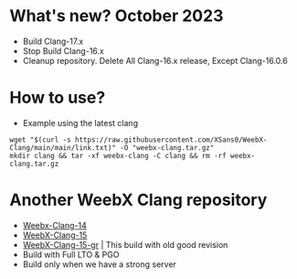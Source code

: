 # What's new? October 2023
* Build Clang-17.x
* Stop Build Clang-16.x
* Cleanup repository. Delete All Clang-16.x release, Except Clang-16.0.6

# How to use?
* Example using the latest clang
```
wget "$(curl -s https://raw.githubusercontent.com/XSans0/WeebX-Clang/main/main/link.txt)" -O "weebx-clang.tar.gz"
mkdir clang && tar -xf weebx-clang -C clang && rm -rf weebx-clang.tar.gz
```

# Another WeebX Clang repository
* [Weebx-Clang-14](https://gitlab.com/XSans0/weebx-clang.git)
* [WeebX-Clang-15](https://gitlab.com/XSans0/weebx-clang-15.git)
* [WeebX-Clang-15-gr](https://gitlab.com/XSans0/weebx-clang/-/tree/release/15-gr) | This build with old good revision
* Build with Full LTO & PGO
* Build only when we have a strong server